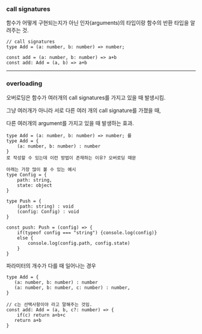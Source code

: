 ### call signatures

함수가 어떻게 구현되는지가 아닌
인자(arguments)의 타입이랑 함수의 반환 타입을 알려주는 것.

```
// call signatures
type Add = (a: number, b: number) => number;

const add = (a: number, b: number) => a+b
const add: Add = (a, b) => a+b
```

---

### overloading

오버로딩은 함수가 여러개의 call signatures를 가지고 있을 때 발생시킴.

그냥 여러개가 아니라 서로 다른 여러 개의 call signature를 가졌을 때,

다른 여러개의 argument를 가지고 있을 때 발생하는 효과.

```
type Add = (a: number, b: number) => number; 를
type Add = {
    (a: number, b: number) : number
}
로 작성할 수 있는데 이런 방법이 존재하는 이유? 오버로딩 때문

아래는 가장 많이 볼 수 있는 예시
type Config = {
    path: string,
    state: object
}

type Push = {
    (path: string) : void
    (config: Config) : void
}

const push: Push = (config) => {
    if(typeof config === "string") {console.log(config)}
    else {
        console.log(config.path, config.state)
    }
}
```

파라미터의 개수가 다를 때 일어나는 경우

```
type Add = {
   (a: number, b: number) : number
   (a: number, b: number, c: number) : number,
}

// c는 선택사항이야 라고 말해주는 것임.
const add: Add = (a, b, c?: number) => {
    if(c) return a+b+c
   return a+b
}
```
